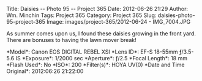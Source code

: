 Title: Daisies -- Photo 95 -- Project 365
Date: 2012-06-26 21:29
Author: Wm. Minchin
Tags: Project 365
Category: Project 365
Slug: daisies-photo-95-project-365
Image: images/project-365/2012-06-24 - IMG_7004.JPG

As summer comes upon us, I found these daisies growing in the front yard. There
are bonuses to having the lawn mover break!

<div markdown=1 class="photo-infobox">
*Model*: Canon EOS DIGITAL REBEL XSI  
*Lens ID*: EF-S 18-55mm ƒ/3.5-5.6 IS  
*Exposure*: 1/2000 sec  
*Aperture*: ƒ/2.5  
*Focal Length*: 18 mm  
*Flash Used*: No  
*ISO*: 200  
*Filter(s)*: HOYA UV(0)  
*Date and Time Original*: 2012:06:26 21:22:00
</div>
